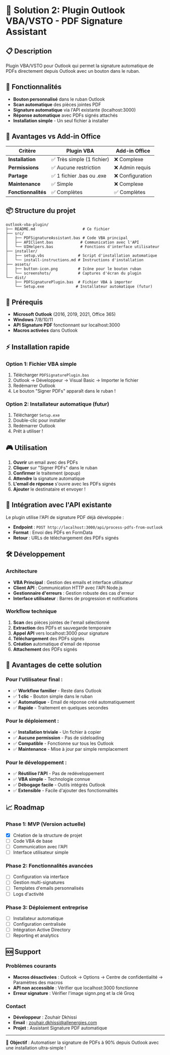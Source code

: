 # 🥈 Solution 2: Plugin Outlook VBA/VSTO - PDF Signature Assistant

## 📋 Description

Plugin VBA/VSTO pour Outlook qui permet la signature automatique de PDFs directement depuis Outlook avec un bouton dans le ruban.

## 🎯 Fonctionnalités

- **Bouton personnalisé** dans le ruban Outlook
- **Scan automatique** des pièces jointes PDF
- **Signature automatique** via l'API existante (localhost:3000)
- **Réponse automatique** avec PDFs signés attachés
- **Installation simple** - Un seul fichier à installer

## 🚀 Avantages vs Add-in Office

| Critère | Plugin VBA | Add-in Office |
|---------|------------|---------------|
| **Installation** | ✅ Très simple (1 fichier) | ❌ Complexe |
| **Permissions** | ✅ Aucune restriction | ❌ Admin requis |
| **Partage** | ✅ 1 fichier .bas ou .exe | ❌ Configuration |
| **Maintenance** | ✅ Simple | ❌ Complexe |
| **Fonctionnalités** | ✅ Complètes | ✅ Complètes |

## 📦 Structure du projet

```
outlook-vba-plugin/
├── README.md                     # Ce fichier
├── src/
│   ├── PDFSignatureAssistant.bas # Code VBA principal
│   ├── APIClient.bas            # Communication avec l'API
│   └── UIHelpers.bas            # Fonctions d'interface utilisateur
├── installer/
│   ├── setup.vbs               # Script d'installation automatique
│   └── install-instructions.md # Instructions d'installation
├── assets/
│   ├── button-icon.png         # Icône pour le bouton ruban
│   └── screenshots/            # Captures d'écran du plugin
└── dist/
    ├── PDFSignaturePlugin.bas  # Fichier VBA à importer
    └── Setup.exe              # Installateur automatique (futur)
```

## 🔧 Prérequis

- **Microsoft Outlook** (2016, 2019, 2021, Office 365)
- **Windows** 7/8/10/11
- **API Signature PDF** fonctionnant sur localhost:3000
- **Macros activées** dans Outlook

## ⚡ Installation rapide

### Option 1: Fichier VBA simple
1. Télécharger `PDFSignaturePlugin.bas`
2. Outlook → Développeur → Visual Basic → Importer le fichier
3. Redémarrer Outlook
4. Le bouton "Signer PDFs" apparaît dans le ruban !

### Option 2: Installateur automatique (futur)
1. Télécharger `Setup.exe`
2. Double-clic pour installer
3. Redémarrer Outlook
4. Prêt à utiliser !

## 🎮 Utilisation

1. **Ouvrir** un email avec des PDFs
2. **Cliquer** sur "Signer PDFs" dans le ruban
3. **Confirmer** le traitement (popup)
4. **Attendre** la signature automatique
5. **L'email de réponse** s'ouvre avec les PDFs signés
6. **Ajouter** le destinataire et envoyer !

## 🔗 Intégration avec l'API existante

Le plugin utilise l'API de signature PDF déjà développée :
- **Endpoint** : `POST http://localhost:3000/api/process-pdfs-from-outlook`
- **Format** : Envoi des PDFs en FormData
- **Retour** : URLs de téléchargement des PDFs signés

## 🛠️ Développement

### Architecture
- **VBA Principal** : Gestion des emails et interface utilisateur
- **Client API** : Communication HTTP avec l'API Node.js
- **Gestionnaire d'erreurs** : Gestion robuste des cas d'erreur
- **Interface utilisateur** : Barres de progression et notifications

### Workflow technique
1. **Scan** des pièces jointes de l'email sélectionné
2. **Extraction** des PDFs et sauvegarde temporaire
3. **Appel API** vers localhost:3000 pour signature
4. **Téléchargement** des PDFs signés
5. **Création** automatique d'email de réponse
6. **Attachement** des PDFs signés

## 🚀 Avantages de cette solution

### Pour l'utilisateur final :
- ✅ **Workflow familier** - Reste dans Outlook
- ✅ **1 clic** - Bouton simple dans le ruban
- ✅ **Automatique** - Email de réponse créé automatiquement
- ✅ **Rapide** - Traitement en quelques secondes

### Pour le déploiement :
- ✅ **Installation triviale** - Un fichier à copier
- ✅ **Aucune permission** - Pas de sideloading
- ✅ **Compatible** - Fonctionne sur tous les Outlook
- ✅ **Maintenance** - Mise à jour par simple remplacement

### Pour le développement :
- ✅ **Réutilise l'API** - Pas de redéveloppement
- ✅ **VBA simple** - Technologie connue
- ✅ **Débogage facile** - Outils intégrés Outlook
- ✅ **Extensible** - Facile d'ajouter des fonctionnalités

## 📈 Roadmap

### Phase 1: MVP (Version actuelle)
- [x] Création de la structure de projet
- [ ] Code VBA de base
- [ ] Communication avec l'API
- [ ] Interface utilisateur simple

### Phase 2: Fonctionnalités avancées
- [ ] Configuration via interface
- [ ] Gestion multi-signatures
- [ ] Templates d'emails personnalisés
- [ ] Logs d'activité

### Phase 3: Déploiement entreprise
- [ ] Installateur automatique
- [ ] Configuration centralisée
- [ ] Intégration Active Directory
- [ ] Reporting et analytics

## 🆘 Support

### Problèmes courants
- **Macros désactivées** : Outlook → Options → Centre de confidentialité → Paramètres des macros
- **API non accessible** : Vérifier que localhost:3000 fonctionne
- **Erreur signature** : Vérifier l'image signn.png et la clé Groq

### Contact
- **Développeur** : Zouhair Dkhissi
- **Email** : zouhair.dkhissi@allenergies.com
- **Projet** : Assistant Signature PDF automatique

---

🎯 **Objectif** : Automatiser la signature de PDFs à 90% depuis Outlook avec une installation ultra-simple !
